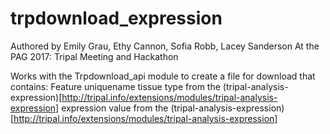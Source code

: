 # trpdownload_expression

Authored by Emily Grau, Ethy Cannon, Sofia Robb, Lacey Sanderson
At the PAG 2017: Tripal Meeting and Hackathon

Works with the Trpdownload_api module to create a file for download that contains:
Feature uniquename
tissue type from the (tripal-analysis-expression)[http://tripal.info/extensions/modules/tripal-analysis-expression]
expression value from the (tripal-analysis-expression)[http://tripal.info/extensions/modules/tripal-analysis-expression]

